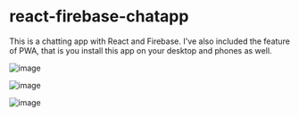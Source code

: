 # react-firebase-chatapp

This is a chatting app with React and Firebase. I've also included the feature of PWA, that is you install this app on your desktop and phones as well. 

![image](https://user-images.githubusercontent.com/75429660/204034235-235e1835-f856-4494-9755-19749983f8f6.png)

![image](https://user-images.githubusercontent.com/75429660/204034261-9a1d60b9-fe69-4b8a-af3d-7dfd95190b5d.png)

![image](https://user-images.githubusercontent.com/75429660/204034566-bb67ceee-2abd-4e38-8ea9-2bf0e74778fb.png)
